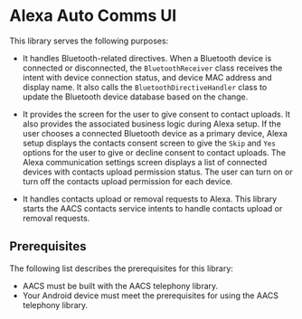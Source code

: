 # Alexa Auto Comms UI

This library serves the following purposes:

* It handles Bluetooth-related directives.
   When a Bluetooth device is connected or disconnected, the `BluetoothReceiver` class receives the intent with device connection status, and device MAC address and display name. It also calls the `BluetoothDirectiveHandler` class to update the Bluetooth device database based on the change.

* It provides the screen for the user to give consent to contact uploads. It also provides the associated business logic during Alexa setup. If the user chooses a connected Bluetooth device as a primary device, Alexa setup displays the contacts consent screen to give the `Skip` and `Yes` options for the user to give or decline consent to contact uploads.
   The Alexa communication settings screen displays a list of connected devices with contacts upload permission status. The user can turn on or turn off the contacts upload permission for each device.

* It handles contacts upload or removal requests to Alexa.
   This library starts the AACS contacts service intents to handle contacts upload or removal requests.

## Prerequisites
The following list describes the prerequisites for this library:

* AACS must be built with the AACS telephony library.
* Your Android device must meet the prerequisites for using the AACS telephony library.